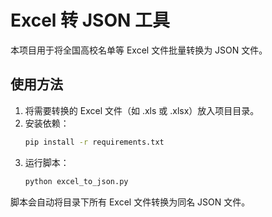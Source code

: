 # Excel 转 JSON 工具

本项目用于将全国高校名单等 Excel 文件批量转换为 JSON 文件。

## 使用方法

1. 将需要转换的 Excel 文件（如 .xls 或 .xlsx）放入项目目录。
2. 安装依赖：
   ```bash
   pip install -r requirements.txt
   ```
3. 运行脚本：
   ```bash
   python excel_to_json.py
   ```

脚本会自动将目录下所有 Excel 文件转换为同名 JSON 文件。 
